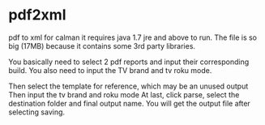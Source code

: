 # pdf2xml
pdf to xml for calman
it requires java 1.7 jre and above to run.
The file is so big (17MB) because it contains some 3rd party libraries.

You basically need to select 2 pdf reports and input their corresponding build.
You also need to input the TV brand and tv roku mode.

Then select the template for reference, which may be an unused output Then input the tv brand and roku mode At last, click parse, select the destination folder and final output name.
You will get the output file after selecting saving.
